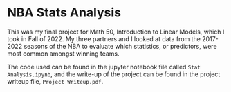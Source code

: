 # NBA Stats Analysis

This was my final project for Math 50, Introduction to Linear Models, which I took in Fall of 2022. My three partners and I looked at data from the 2017-2022 seasons of the NBA to evaluate which statistics, or predictors, were most common amongst winning teams. 

The code used can be found in the jupyter notebook file called `Stat Analysis.ipynb`, and the write-up of the project can be found in the project writeup file, `Project Writeup.pdf`.